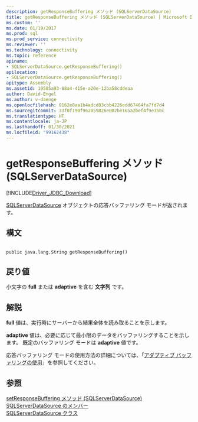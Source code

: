 ```yaml
---
description: getResponseBuffering メソッド (SQLServerDataSource)
title: getResponseBuffering メソッド (SQLServerDataSource) | Microsoft Docs
ms.custom: ''
ms.date: 01/19/2017
ms.prod: sql
ms.prod_service: connectivity
ms.reviewer: ''
ms.technology: connectivity
ms.topic: reference
apiname:
- SQLServerDataSource.getResponseBuffering()
apilocation:
- SQLServerDataSource.getResponseBuffering()
apitype: Assembly
ms.assetid: 19585a93-88a4-415e-a20e-12ba58cddeaa
author: David-Engel
ms.author: v-daenge
ms.openlocfilehash: 0162e8aa1b4adcd83cbb4226edd67464fa7fd7d4
ms.sourcegitcommit: 33f0f190f962059826e002be165a2bef4f9e350c
ms.translationtype: HT
ms.contentlocale: ja-JP
ms.lasthandoff: 01/30/2021
ms.locfileid: "99162438"
---
```

# <a name="getresponsebuffering-method-sqlserverdatasource"></a>getResponseBuffering メソッド (SQLServerDataSource)
[!INCLUDE[Driver_JDBC_Download](../../../includes/driver_jdbc_download.md)]

  [SQLServerDataSource](../../../connect/jdbc/reference/sqlserverdatasource-class.md) オブジェクトの応答バッファリング モードが返されます。  
  
## <a name="syntax"></a>構文  
  
```  
  
public java.lang.String getResponseBuffering()  
```  
  
## <a name="return-value"></a>戻り値  
 小文字の **full** または **adaptive** を含む **文字列** です。  
  
## <a name="remarks"></a>解説  
 **full** 値は、実行時にサーバーから結果全体を読み取ることを示します。  
  
 **adaptive** 値は、必要に応じて最小限のデータをバッファリングすることを示します。 既定のバッファリング モードは **adaptive** 値です。  
  
 応答バッファリング モードの使用方法の詳細については、「[アダプティブ バッファリングの使用](../../../connect/jdbc/using-adaptive-buffering.md)」を参照してください。  
  
## <a name="see-also"></a>参照  
 [setResponseBuffering メソッド &#40;SQLServerDataSource&#41;](../../../connect/jdbc/reference/setresponsebuffering-method-sqlserverdatasource.md)   
 [SQLServerDataSource のメンバー](../../../connect/jdbc/reference/sqlserverdatasource-members.md)   
 [SQLServerDataSource クラス](../../../connect/jdbc/reference/sqlserverdatasource-class.md)  
  
  
